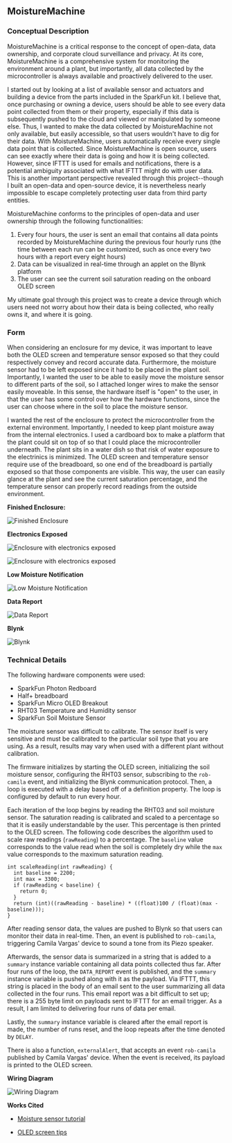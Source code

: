 ## MoistureMachine

### Conceptual Description

MoistureMachine is a critical response to the concept of open-data, data ownership, and corporate cloud surveillance and privacy. At its core, MoistureMachine is a comprehensive system for monitoring the environment around a plant, but importantly, all data collected by the microcontroller is always available and proactively delivered to the user.

I started out by looking at a list of available sensor and actuators and building a device from the parts included in the SparkFun kit. I believe that, once purchasing or owning a device, users should be able to see every data point collected from them or their property, especially if this data is subsequently pushed to the cloud and viewed or manipulated by someone else. Thus, I wanted to make the data collected by MoistureMachine not only available, but easily accessible, so that users wouldn't have to dig for their data. With MoistureMachine, users automatically receive every single data point that is collected. Since MoistureMachine is open source, users can see exactly where their data is going and how it is being collected. However, since IFTTT is used for emails and notifications, there is a potential ambiguity associated with what IFTTT might do with user data. This is another important perspective revealed through this project--though I built an open-data and open-source device, it is nevertheless nearly impossible to escape completely protecting user data from third party entities.

MoistureMachine conforms to the principles of open-data and user ownership through the following functionalities:

1. Every four hours, the user is sent an email that contains all data points recorded by MoistureMachine during the previous four hourly runs (the time between each run can be customized, such as once every two hours with a report every eight hours)
2. Data can be visualized in real-time through an applet on the Blynk platform
3. The user can see the current soil saturation reading on the onboard OLED screen

My ultimate goal through this project was to create a device through which users need not worry about how their data is being collected, who really owns it, and where it is going.


### Form

When considering an enclosure for my device, it was important to leave both the OLED screen and temperature sensor exposed so that they could respectively convey and record accurate data. Furthermore, the moisture sensor had to be left exposed since it had to be placed in the plant soil. Importantly, I wanted the user to be able to easily move the moisture sensor to different parts of the soil, so I attached longer wires to make the sensor easily moveable. In this sense, the hardware itself is "open" to the user, in that the user has some control over how the hardware functions, since the user can choose where in the soil to place the moisture sensor.

I wanted the rest of the enclosure to protect the microcontroller from the external environment. Importantly, I needed to keep plant moisture away from the internal electronics. I used a cardboard box to make a platform that the plant could sit on top of so that I could place the microcontroller underneath. The plant sits in a water dish so that risk of water exposure to the electrinics is minimized. The OLED screen and temperature sensor require use of the breadboard, so one end of the breadboard is partially exposed so that those components are visible. This way, the user can easily glance at the plant and see the current saturation percentage, and the temperature sensor can properly record readings from the outside environment.

**Finished Enclosure:**

![Finished Enclosure](images/enclosure.jpg)

**Electronics Exposed**

![Enclosure with electronics exposed](images/device.jpg)

![Enclosure with electronics exposed](images/device2.png)

**Low Moisture Notification**

![Low Moisture Notification](images/notification.png)

**Data Report**

![Data Report](images/report.png)

**Blynk**

![Blynk](images/blynk.png)


### Technical Details

The following hardware components were used:

* SparkFun Photon Redboard
* Half+ breadboard
* SparkFun Micro OLED Breakout
* RHT03 Temperature and Humidity sensor
* SparkFun Soil Moisture Sensor

The moisture sensor was difficult to calibrate. The sensor itself is very sensitive and must be calibrated to the particular soil type that you are using. As a result, results may vary when used with a different plant without calibration.

The firmware initializes by starting the OLED screen, initializing the soil moisture sensor, configuring the RHT03 sensor, subscribing to the `rob-camila` event, and initializing the Blynk communication protocol. Then, a loop is executed with a delay based off of a definition property. The loop is configured by default to run every hour.

Each iteration of the loop begins by reading the RHT03 and soil moisture sensor. The saturation reading is calibrated and scaled to a percentage so that it is easily understandable by the user. This percentage is then printed to the OLED screen. The following code describes the algorithm used to scale raw readings (`rawReading`) to a percentage. The `baseline` value corresponds to the value read when the soil is completely dry while the `max` value corresponds to the maximum saturation reading.

```
int scaleReading(int rawReading) {
  int baseline = 2200;
  int max = 3300;
  if (rawReading < baseline) {
    return 0;
  }
  return (int)((rawReading - baseline) * ((float)100 / (float)(max - baseline)));
}
```

After reading sensor data, the values are pushed to Blynk so that users can monitor their data in real-time. Then, an event is published to `rob-camila`, triggering Camila Vargas' device to sound a tone from its Piezo speaker.

Afterwards, the sensor data is summarized in a string that is added to a `summary` instance variable containing all data points collected thus far. After four runs of the loop, the `DATA_REPORT` event is published, and the `summary` instance variable is pushed along with it as the payload. Via IFTTT, this string is placed in the body of an email sent to the user summarizing all data collected in the four runs. This email report was a bit difficult to set up; there is a 255 byte limit on payloads sent to IFTTT for an email trigger. As a result, I am limited to delivering four runs of data per email.

Lastly, the `summary` instance variable is cleared after the email report is made, the number of runs reset, and the loop repeats after the time denoted by `DELAY`.

There is also a function, `externalAlert`, that accepts an event `rob-camila` published by Camila Vargas' device. When the event is received, its payload is printed to the OLED screen.

**Wiring Diagram**

![Wiring Diagram](images/wiring_diagram.jpg)

**Works Cited**

* [Moisture sensor tutorial](https://learn.sparkfun.com/tutorials/soil-moisture-sensor-hookup-guide)

* [OLED screen tips](https://learn.sparkfun.com/tutorials/sparkfun-inventors-kit-for-photon-experiment-guide/experiment-10-pong)

